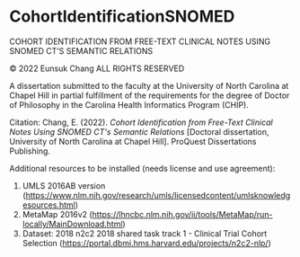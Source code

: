 # CohortIdentificationSNOMED

COHORT IDENTIFICATION FROM FREE-TEXT CLINICAL NOTES USING SNOMED CT’S SEMANTIC RELATIONS


© 2022
Eunsuk Chang
ALL RIGHTS RESERVED


A dissertation submitted to the faculty at the University of North Carolina at Chapel Hill in partial fulfillment of the requirements for the degree of Doctor of Philosophy in the Carolina Health Informatics Program (CHIP).

Citation: Chang, E. (2022). _Cohort Identification from Free-Text Clinical Notes Using SNOMED CT's Semantic Relations_ [Doctoral dissertation, University of North Carolina at Chapel Hill]. ProQuest Dissertations Publishing.

Additional resources to be installed (needs license and use agreement):
1. UMLS 2016AB version (https://www.nlm.nih.gov/research/umls/licensedcontent/umlsknowledgesources.html)
2. MetaMap 2016v2 (https://lhncbc.nlm.nih.gov/ii/tools/MetaMap/run-locally/MainDownload.html)
3. Dataset: 2018 n2c2 2018 shared task track 1 - Clinical Trial Cohort Selection (https://portal.dbmi.hms.harvard.edu/projects/n2c2-nlp/)
